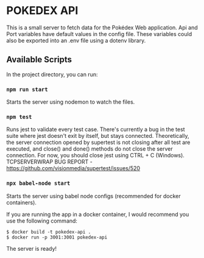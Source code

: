 # POKEDEX API
This is a small server to fetch data for the Pokédex Web application.
Api and Port variables have default values in the config file. These variables could also be exported into an .env file using a dotenv library.

## Available Scripts

In the project directory, you can run:

### `npm run start`
Starts the server using nodemon to watch the files.

### `npm test`
Runs jest to validate every test case.
There's currently a bug in the test suite where jest doesn't exit by itself, but stays connected.
Theoretically, the server connection opened by supertest is not closing after all test are executed, and close() and done() methods do not close the server connection.
For now, you should close jest using CTRL + C (Windows).
TCPSERVERWRAP BUG REPORT - https://github.com/visionmedia/supertest/issues/520

### `npx babel-node start`
Starts the server using babel node configs (recommended for docker containers).

If you are running the app in a docker container, I would recommend you use the following command:
```
$ docker build -t pokedex-api .
$ docker run -p 3001:3001 pokedex-api
```

The server is ready!